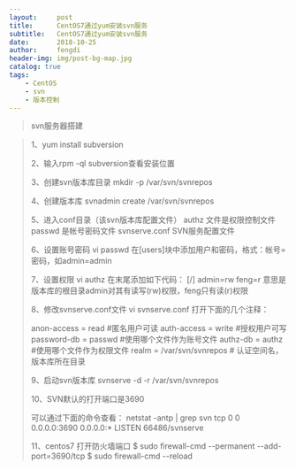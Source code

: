 ```yaml
---
layout:     post
title:      CentOS7通过yum安装svn服务
subtitle:   CentOS7通过yum安装svn服务
date:       2018-10-25
author:     fengdi
header-img: img/post-bg-map.jpg
catalog: true
tags:
    - CentOS
    - svn
    - 版本控制
---
```


>svn服务器搭建

>1、yum install subversion
>
>2、输入rpm -ql subversion查看安装位置
>
>3、创建svn版本库目录
>mkdir -p /var/svn/svnrepos
>
>4、创建版本库
>svnadmin create /var/svn/svnrepos
>
>5、进入conf目录（该svn版本库配置文件）
>authz    文件是权限控制文件
>passwd    是帐号密码文件
>svnserve.conf    SVN服务配置文件
>
>6、设置账号密码
>vi passwd
>在[users]块中添加用户和密码，格式：帐号=密码，如admin=admin
>
>7、设置权限
>vi authz
>在末尾添加如下代码：
>[/]
>admin=rw
>feng=r
>意思是版本库的根目录admin对其有读写(rw)权限，feng只有读(r)权限
>
>8、修改svnserve.conf文件
>vi svnserve.conf
>打开下面的几个注释：
>
>anon-access = read #匿名用户可读
>auth-access = write #授权用户可写
>password-db = passwd #使用哪个文件作为账号文件
>authz-db = authz #使用哪个文件作为权限文件
>realm = /var/svn/svnrepos # 认证空间名，版本库所在目录
>
>9、启动svn版本库
>svnserve -d -r /var/svn/svnrepos
>
>10、SVN默认的打开端口是3690
>
>可以通过下面的命令查看：
>netstat -antp | grep svn
>tcp        0      0 0.0.0.0:3690            0.0.0.0:*               LISTEN      66486/svnserve 
>
>11、centos7 打开防火墙端口
>$ sudo firewall-cmd --permanent --add-port=3690/tcp
>$ sudo firewall-cmd --reload
